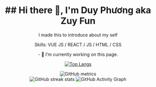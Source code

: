 <h1 align="center">## Hi there 👋, I'm Duy Phương aka Zuy Fun</h1>

<div align="center">
<p>I made this to introduce about my self</p>
<p>Skills: VUE JS / REACT / JS / HTML / CSS</p>
<p>- 🔭 I’m currently working on this page. </p>

<div>
  
[![Top Langs](https://github-readme-stats.vercel.app/api/top-langs/?username=zuyfun)](https://github.com/anuraghazra/github-readme-stats)

</div>

![GitHub metrics](https://metrics.lecoq.io/zuyfun)  
![GitHub streak stats](https://github-readme-streak-stats.herokuapp.com/?user=zuyfun)
![GitHub Activity Graph](https://activity-graph.herokuapp.com/graph?username=zuyfun) 

</div>
